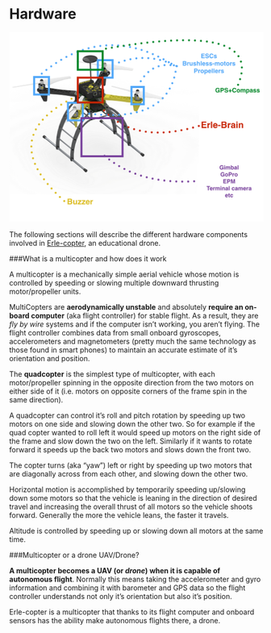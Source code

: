 # Hardware

![](../img/hardware/erlecopter1.0-boxes.png)

The following sections will describe the different hardware components involved in [Erle-copter](http://erlerobotics.com/blog/erle-copter), an educational drone.

###What is a multicopter and how does it work

A multicopter is a mechanically simple aerial vehicle whose motion is controlled by speeding or slowing multiple downward thrusting motor/propeller units.

MultiCopters are **aerodynamically unstable** and absolutely **require an on-board computer** (aka flight controller) for stable flight.  As a result, they are _fly by wire_ systems and if the computer isn’t working, you aren’t flying.  The flight controller combines data from small onboard gyroscopes, accelerometers and magnetometers (pretty much the same technology as those found in smart phones) to maintain an accurate estimate of it’s orientation and position.

The **quadcopter** is the simplest type of multicopter, with each motor/propeller spinning in the opposite direction from the two motors on either side of it (i.e. motors on opposite corners of the frame spin in the same direction).

A quadcopter can control it’s roll and pitch rotation by speeding up two motors on one side and slowing down the other two.  So for example if the quad copter wanted to roll left it would speed up motors on the right side of the frame and slow down the two on the left.  Similarly if it wants to rotate forward it speeds up the back two motors and slows down the front two.

The copter turns (aka “yaw”) left or right by speeding up two motors that are diagonally across from each other, and slowing down the other two.

Horizontal motion is accomplished by temporarily speeding up/slowing down some motors so that the vehicle is leaning in the direction of desired travel and increasing the overall thrust of all motors so the vehicle shoots forward.  Generally the more the vehicle leans, the faster it travels.

Altitude is controlled by speeding up or slowing down all motors at the same time.

###Multicopter or a drone UAV/Drone?

**A multicopter becomes a UAV (or _drone_) when it is capable of autonomous flight**. Normally this means taking the accelerometer and gyro information and combining it with barometer and GPS data so the flight controller understands not only it’s orientation but also it’s position.

Erle-copter is a multicopter that thanks to its flight computer and onboard sensors has the ability make autonomous flights there, a drone.

